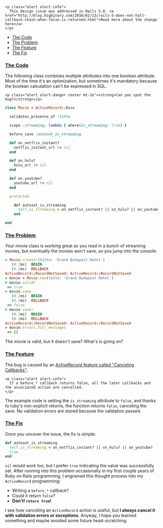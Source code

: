 ```raw
<p class="alert alert-info">
  This design issue was addressed in Rails 5.0. <a href="http://blog.bigbinary.com/2016/02/13/rails-5-does-not-halt-callback-chain-when-false-is-returned.html">Read more about the change here</a>
</p>
```

* [The Code](#the-code)
* [The Problem](#the-problem)
* [The Feature](#the-feature)
* [The Fix](#the-fix)

### [The Code](#the-code)

The following class combines multiple attributes into one boolean attribute. Most of the time it's an optimization, but sometimes it's mandatory because the boolean calculation can't be expressed in SQL.

```raw
<p class="alert alert-danger center mt-2e"><strong>Can you spot the bug?</strong></p>
```

```ruby
class Movie < ActiveRecord::Base

  validates_presence_of :title

  scope :streaming, lambda { where(is_streaming: true) }

  before_save :autoset_is_streaming

  def on_netflix_instant?
    netflix_instant_url != nil
  end

  def on_hulu?
    hulu_url != nil
  end

  def on_youtube?
    youtube_url != nil
  end

  protected

    def autoset_is_streaming
      self.is_streaming = on_netflix_instant? || on_hulu? || on_youtube?
    end

end
```

### [The Problem](#the-problem)

Your movie class is working great as you read in a bunch of streaming movies, but eventually the movies won't save, so you jump into the console:

```ruby
> Movie.create!(title: 'Grand Budapest Hotel')
   (0.2ms)  BEGIN
   (0.2ms)  ROLLBACK
ActiveRecord::RecordNotSaved: ActiveRecord::RecordNotSaved
> movie = Movie.new(title: 'Grand Budapest Hotel')
> movie.valid?
 => true
> movie.save
   (0.2ms)  BEGIN
   (0.2ms)  ROLLBACK
 => false
> movie.save!
   (0.2ms)  BEGIN
   (0.2ms)  ROLLBACK
ActiveRecord::RecordNotSaved: ActiveRecord::RecordNotSaved
> movie.errors.full_messages
 => []
```

The movie is valid, but it doesn't save? What's is going on?

### [The Feature](#the-feature)

The bug is caused by an [ActiveRecord feature called "Canceling Callbacks"](http://api.rubyonrails.org/classes/ActiveRecord/Callbacks.html):

```raw
<p class="alert alert-info">
  If a before_* callback returns false, all the later callbacks and the associated action are cancelled.
</p>
```

The example code is setting the `is_streaming` attribute to `false`, and thanks to ruby's non-explicit returns, the function returns `false`, canceling the save. No validation errors are stored because the validation passed.

### [The Fix](#the-fix)

Once you uncover the issue, the fix is simple:

```ruby
def autoset_is_streaming
  self.is_streaming = on_netflix_instant? || on_hulu? || on_youtube?
  true
end
```

`nil` would work too, but I prefer `true` indicating the value was successfully set. After running into this problem occasionally in my first couple years of Ruby on Rails programming, I engrained this thought process into my `ActiveRecord` programming:

* Writing a `before_*` callback?
* Could it return `false`?
* __Don't! `return true`!__

I see how canceling an `ActiveRecord` action is useful, but __I always cancel it with validation errors or exceptions__. Anyway, I hope you learned something and maybe avoided some future head-scratching.
